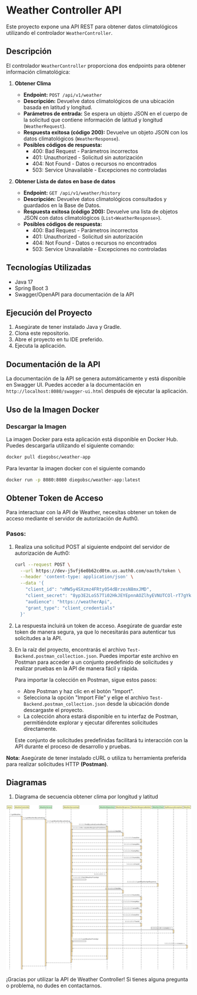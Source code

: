 # Weather Controller API

Este proyecto expone una API REST para obtener datos climatológicos utilizando el controlador `WeatherController`.

## Descripción

El controlador `WeatherController` proporciona dos endpoints para obtener información climatológica:

1. **Obtener Clima**
    - **Endpoint:** `POST /api/v1/weather`
    - **Descripción:** Devuelve datos climatológicos de una ubicación basada en latitud y longitud.
    - **Parámetros de entrada:** Se espera un objeto JSON en el cuerpo de la solicitud que contiene información de latitud y longitud (`WeatherRequest`).
    - **Respuesta exitosa (código 200):** Devuelve un objeto JSON con los datos climatológicos (`WeatherResponse`).
    - **Posibles códigos de respuesta:**
        - 400: Bad Request - Parámetros incorrectos
        - 401: Unauthorized - Solicitud sin autorización
        - 404: Not Found - Datos o recursos no encontrados
        - 503: Service Unavailable - Excepciones no controladas

2. **Obtener Lista de datos en base de datos**
    - **Endpoint:** `GET /api/v1/weather/history`
    - **Descripción:** Devuelve datos climatológicos consultados y guardados en la Base de Datos.
    - **Respuesta exitosa (código 200):** Devuelve una lista de objetos JSON con datos climatológicos (`List<WeatherResponse>`).
    - **Posibles códigos de respuesta:**
        - 400: Bad Request - Parámetros incorrectos
        - 401: Unauthorized - Solicitud sin autorización
        - 404: Not Found - Datos o recursos no encontrados
        - 503: Service Unavailable - Excepciones no controladas

## Tecnologías Utilizadas

- Java 17
- Spring Boot 3
- Swagger/OpenAPI para documentación de la API

## Ejecución del Proyecto

1. Asegúrate de tener instalado Java y Gradle.
2. Clona este repositorio.
3. Abre el proyecto en tu IDE preferido.
4. Ejecuta la aplicación.

## Documentación de la API

La documentación de la API se genera automáticamente y está disponible en Swagger UI. Puedes acceder a la documentación en `http://localhost:8080/swagger-ui.html` después de ejecutar la aplicación.


## Uso de la Imagen Docker

### Descargar la Imagen

La imagen Docker para esta aplicación está disponible en Docker Hub. Puedes descargarla utilizando el siguiente comando:

```bash
docker pull diegobsc/weather-app
```

Para levantar la imagen docker con el siguiente comando
```bash
docker run -p 8080:8080 diegobsc/weather-app:latest
```


## Obtener Token de Acceso

Para interactuar con la API de Weather, necesitas obtener un token de acceso mediante el servidor de autorización de Auth0.

### Pasos:

1. Realiza una solicitud POST al siguiente endpoint del servidor de autorización de Auth0:

   ```bash
   curl --request POST \
     --url https://dev-j5vfj6e0b62cd0tm.us.auth0.com/oauth/token \
     --header 'content-type: application/json' \
     --data '{
       "client_id": "nMW5y4SXzmz4FRty054dBrzesN8mxJMD",
       "client_secret": "8yp3E2LoS57Ti02HkJEYEpnnAOZlhyEVNUTCOl-rT7gYkjegHwL-3azDhl9i9kpg",
       "audience": "https://weatherApi",
       "grant_type": "client_credentials"
     }'
   ```
2. La respuesta incluirá un token de acceso. Asegúrate de guardar este token de manera segura, ya que lo necesitarás para autenticar tus solicitudes a la API.

3. En la raíz del proyecto, encontrarás el archivo `Test-Backend.postman_collection.json`. Puedes importar este archivo en Postman para acceder a un conjunto predefinido de solicitudes y realizar pruebas en la API de manera fácil y rápida.

   Para importar la colección en Postman, sigue estos pasos:

   - Abre Postman y haz clic en el botón "Import".
   - Selecciona la opción "Import File" y elige el archivo `Test-Backend.postman_collection.json` desde la ubicación donde descargaste el proyecto.
   - La colección ahora estará disponible en tu interfaz de Postman, permitiéndote explorar y ejecutar diferentes solicitudes directamente.

   Este conjunto de solicitudes predefinidas facilitará tu interacción con la API durante el proceso de desarrollo y pruebas.

**Nota:** Asegúrate de tener instalado cURL o utiliza tu herramienta preferida para realizar solicitudes HTTP **(Postman)**.

## Diagramas

1. Diagrama de secuencia obtener clima por longitud y latitud

![Diagrama1](https://raw.githubusercontent.com/DiegoDev-2024/weather/main/WeatherController_getWeather.jpg)


¡Gracias por utilizar la API de Weather Controller! Si tienes alguna pregunta o problema, no dudes en contactarnos.